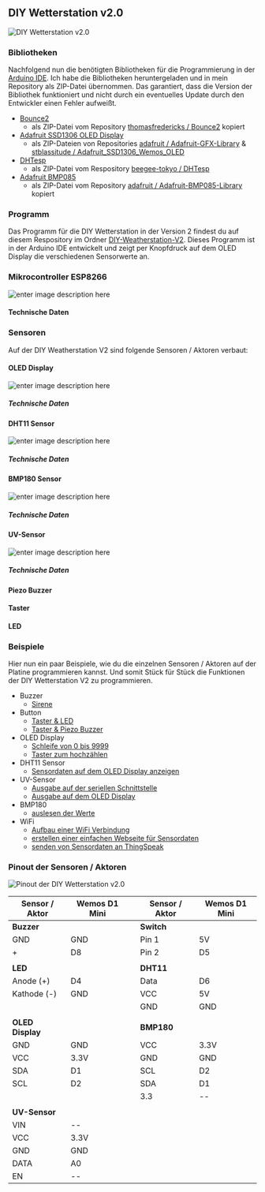 
## DIY Wetterstation v2.0

![DIY Wetterstation v2.0](https://github.com/StefanDraeger/ESP8266---DIY-Wetterstation/blob/main/images/platine_diy_weatherstation_v2_bestueckt)

### Bibliotheken
Nachfolgend nun die benötigten Bibliotheken für die Programmierung in der [Arduino IDE](https://www.arduino.cc/en/software). Ich habe die Bibliotheken heruntergeladen und in mein Repository als ZIP-Datei übernommen. Das garantiert, dass die Version der Bibliothek funktioniert und nicht durch ein eventuelles Update durch den Entwickler einen Fehler aufweißt.
- [Bounce2](https://github.com/StefanDraeger/ESP8266---DIY-Wetterstation/tree/main/libs/Bounce2)
   - als ZIP-Datei vom Repository [thomasfredericks / Bounce2](https://github.com/thomasfredericks/Bounce2) kopiert
 - [Adafruit SSD1306 OLED Display](https://github.com/StefanDraeger/ESP8266---DIY-Wetterstation/tree/main/libs/OLED)
	 - als ZIP-Dateien von Repositories [adafruit / Adafruit-GFX-Library](https://github.com/adafruit/Adafruit-GFX-Library) & [stblassitude / Adafruit_SSD1306_Wemos_OLED](https://github.com/stblassitude/Adafruit_SSD1306_Wemos_OLED)
 - [DHTesp](https://github.com/StefanDraeger/ESP8266---DIY-Wetterstation/tree/main/libs/DHT11)
	 - als ZIP-Datei vom Respository [beegee-tokyo / DHTesp](https://github.com/beegee-tokyo/DHTesp)
 - [Adafruit BMP085](https://github.com/StefanDraeger/ESP8266---DIY-Wetterstation/tree/main/libs/BMP180)
	 - als ZIP-Datei vom Repository [adafruit / Adafruit-BMP085-Library](https://github.com/adafruit/Adafruit-BMP085-Library) kopiert

### Programm
Das Programm für die DIY Wetterstation in der Version 2 findest du auf diesem Respository im Ordner [DIY-Weatherstation-V2](https://github.com/StefanDraeger/ESP8266---DIY-Wetterstation/tree/main/DIY-Weatherstation-V2/diyWeatherstationV2). Dieses Programm  ist in der Arduino IDE entwickelt und zeigt per Knopfdruck auf dem OLED Display die verschiedenen Sensorwerte an.

### Mikrocontroller ESP8266 
![enter image description here](https://github.com/StefanDraeger/ESP8266---DIY-Wetterstation/blob/main/images/esp8266.jpg)
#### Technische Daten

### Sensoren
Auf der DIY Weatherstation V2 sind folgende Sensoren / Aktoren verbaut:

#### OLED Display
![enter image description here](https://github.com/StefanDraeger/ESP8266---DIY-Wetterstation/blob/main/images/oled_display.jpg)
##### Technische Daten
#### DHT11 Sensor
![enter image description here](https://github.com/StefanDraeger/ESP8266---DIY-Wetterstation/blob/main/images/dht11.jpg)
##### Technische Daten
#### BMP180 Sensor
![enter image description here](https://github.com/StefanDraeger/ESP8266---DIY-Wetterstation/blob/main/images/bmp180.jpg)
##### Technische Daten
#### UV-Sensor
![enter image description here](https://github.com/StefanDraeger/ESP8266---DIY-Wetterstation/blob/main/images/uv_sensor.jpg)
##### Technische Daten
#### Piezo Buzzer
#### Taster
#### LED

### Beispiele
Hier nun ein paar Beispiele, wie du die einzelnen Sensoren / Aktoren auf der Platine programmieren kannst. Und somit Stück für Stück die Funktionen der DIY Wetterstation V2 zu programmieren.

- Buzzer
	- [Sirene](https://github.com/StefanDraeger/ESP8266---DIY-Wetterstation/tree/main/examples/buzzer/buzzer_simple_sound)
- Button
  - [Taster & LED](https://github.com/StefanDraeger/ESP8266---DIY-Wetterstation/tree/main/examples/button/button_led)
  - [Taster & Piezo Buzzer](https://github.com/StefanDraeger/ESP8266---DIY-Wetterstation/tree/main/examples/button/button_buzzer)
- OLED Display
	- [Schleife von 0 bis 9999](https://github.com/StefanDraeger/ESP8266---DIY-Wetterstation/tree/main/examples/oled_display/oled_display_numbers)
	- [Taster zum hochzählen](https://github.com/StefanDraeger/ESP8266---DIY-Wetterstation/tree/main/examples/oled_display/oled_display_button)
-  DHT11 Sensor
	- [Sensordaten auf dem OLED Display anzeigen](https://github.com/StefanDraeger/ESP8266---DIY-Wetterstation/tree/main/examples/dht11/dht11_oled_display)
- UV-Sensor
	- [Ausgabe auf der seriellen Schnittstelle](https://github.com/StefanDraeger/ESP8266---DIY-Wetterstation/tree/main/examples/uv_sensor/uv_sensor_serial)
	- [Ausgabe auf dem OLED Display](https://github.com/StefanDraeger/ESP8266---DIY-Wetterstation/tree/main/examples/uv_sensor/uv_sensor_oled_display)
- BMP180
	- [auslesen der Werte](https://github.com/StefanDraeger/ESP8266---DIY-Wetterstation/tree/main/examples/bmp180/simple_bmp180_program)
- WiFi
	- [Aufbau einer WiFi Verbindung](https://github.com/StefanDraeger/ESP8266---DIY-Wetterstation/tree/main/examples/wifi/esp8266_simple_wifi_connection)
	- [erstellen einer einfachen Webseite für Sensordaten]()
	- [senden von Sensordaten an ThingSpeak]()

 


### Pinout der Sensoren / Aktoren

![Pinout der DIY Wetterstation v2.0](https://github.com/StefanDraeger/ESP8266---DIY-Wetterstation/blob/main/images/diy_wetterstation_v2_0_pinout.jpg)

|Sensor / Aktor|Wemos D1 Mini  ||Sensor / Aktor|Wemos D1 Mini  |
|--|--|--|--|--|
|**Buzzer**|||**Switch** |
|GND|GND||Pin 1|5V|
|+|D8||Pin 2|D5|
||||||
|**LED** |  ||**DHT11** |  |
|Anode (+)|D4||Data|D6|
|Kathode (-)|GND||VCC|5V|
||||GND|GND|
||||||
|**OLED Display** |||**BMP180** |  |
|GND|GND||VCC|3.3V|
|VCC|3.3V||GND|GND|
|SDA|D1||SCL|D2|
|SCL|D2||SDA|D1|
||||3.3|--|
||||||
|**UV-Sensor** |  |
|VIN|--|
|VCC|3.3V|
|GND|GND|
|DATA|A0|
|EN|--|






